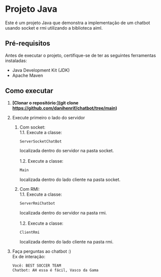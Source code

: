 # Projeto Java

Este é um projeto Java que demonstra a implementação de um chatbot usando socket e rmi utilizando a biblioteca aiml.

## Pré-requisitos

Antes de executar o projeto, certifique-se de ter as seguintes ferramentas instaladas:

- Java Development Kit (JDK)
- Apache Maven

## Como executar

1. **[Clonar o repositório:](git clone https://github.com/danihenrif/chatbot/tree/main)**

2. Execute primeiro o lado do servidor

   1. Com socket: <br>
      1.1. Execute a classe:<br> 

      ```bash
      ServerSocketChatBot
      ```
      localizada dentro do servidor na pasta socket. <br><br>
      1.2. Execute a classe: <br>
      ```bash
      Main
      ```
      localizada dentro do lado cliente na pasta socket. <br>
   1. Com RMI: <br>
      1.1. Execute a classe:<br> 

      ```bash
      ServerRmiChatbot
      ```
      localizada dentro do servidor na pasta rmi. <br><br>
      1.2. Execute a classe: <br>
      ```bash
      ClientRmi
      ```
      localizada dentro do lado cliente na pasta rmi. <br>
      

3. Faça perguntas ao chatbot :) <br> Ex de interação: <br>
      ```bash
      Você: BEST SOCCER TEAM
      Chatbot: AH essa é fácil, Vasco da Gama
      ```
